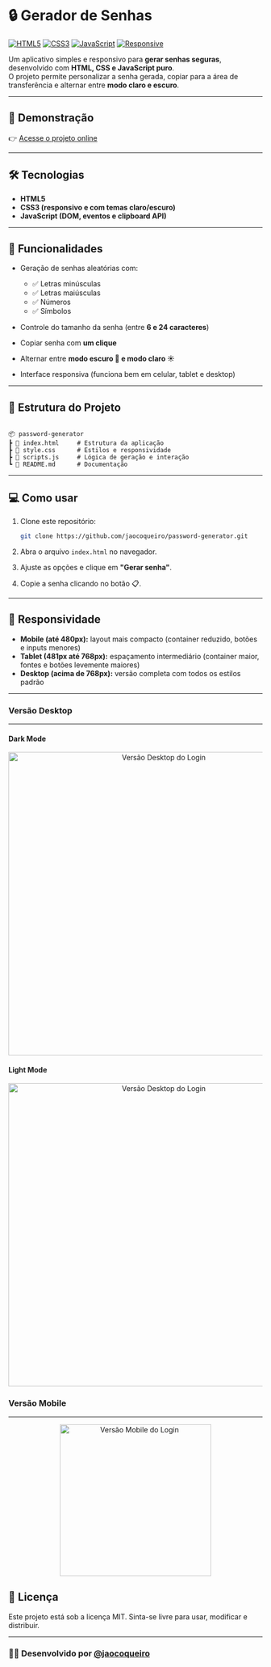  # 🔒 Gerador de Senhas

[![HTML5](https://img.shields.io/badge/HTML5-E34F26?style=for-the-badge&logo=html5&logoColor=white)]()
[![CSS3](https://img.shields.io/badge/CSS3-1572B6?style=for-the-badge&logo=css3&logoColor=white)]()
[![JavaScript](https://img.shields.io/badge/JavaScript-F7DF1E?style=for-the-badge&logo=javascript&logoColor=black)]()
[![Responsive](https://img.shields.io/badge/Responsive-Design-blue?style=for-the-badge&logo=responsive&logoColor=white)]()

Um aplicativo simples e responsivo para **gerar senhas seguras**, desenvolvido com **HTML, CSS e JavaScript puro**.  
O projeto permite personalizar a senha gerada, copiar para a área de transferência e alternar entre **modo claro e escuro**.

---

## 🚀 Demonstração

👉 [Acesse o projeto online](https://passoword-generator-one.vercel.app/)  

---

## 🛠️ Tecnologias

* **HTML5**
* **CSS3 (responsivo e com temas claro/escuro)**
* **JavaScript (DOM, eventos e clipboard API)**

---

## 🚀 Funcionalidades

- Geração de senhas aleatórias com:
  - ✅ Letras minúsculas  
  - ✅ Letras maiúsculas  
  - ✅ Números  
  - ✅ Símbolos  

- Controle do tamanho da senha (entre **6 e 24 caracteres**)  
- Copiar senha com **um clique**  
- Alternar entre **modo escuro 🌙 e modo claro ☀️**  
- Interface responsiva (funciona bem em celular, tablet e desktop)

---

## 📂 Estrutura do Projeto

```

📦 password-generator
┣ 📜 index.html     # Estrutura da aplicação
┣ 📜 style.css      # Estilos e responsividade
┣ 📜 scripts.js     # Lógica de geração e interação
┗ 📜 README.md      # Documentação

````

---

## 💻 Como usar

1. Clone este repositório:
   ```bash
   git clone https://github.com/jaocoqueiro/password-generator.git
   ````

2. Abra o arquivo `index.html` no navegador.
3. Ajuste as opções e clique em **"Gerar senha"**.
4. Copie a senha clicando no botão 📋.

---

## 📱 Responsividade

* **Mobile (até 480px):** layout mais compacto (container reduzido, botões e inputs menores)  
* **Tablet (481px até 768px):** espaçamento intermediário (container maior, fontes e botões levemente maiores)  
* **Desktop (acima de 768px):** versão completa com todos os estilos padrão  
---

### Versão Desktop
---
#### Dark Mode
<div align="center">
  <img src="prints/print-desktop.png" alt="Versão Desktop do Login" width="600">
</div>

#### Light Mode
<div align="center">
  <img src="prints/print-desktop-light.png" alt="Versão Desktop do Login" width="600">
</div>

### Versão Mobile
---
<div align="center">
  <img src="prints/print-mobile.jpeg" alt="Versão Mobile do Login" width="300">
</div>

## 📄 Licença

Este projeto está sob a licença MIT.
Sinta-se livre para usar, modificar e distribuir.

---

### 👨‍💻 Desenvolvido por [@jaocoqueiro](https://github.com/jaocoqueiro)


